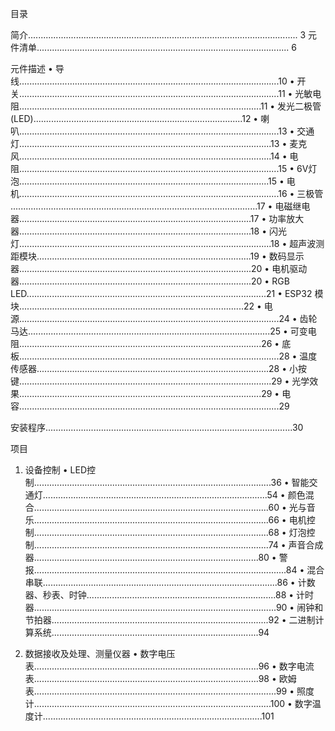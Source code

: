目录

简介........................................................................................................... 3
元件清单.................................................................................................... 6

元件描述
• 导线.......................................................................................................10
• 开关.......................................................................................................11
• 光敏电阻................................................................................................11
• 发光二极管(LED)...................................................................................12
• 喇叭.......................................................................................................13
• 交通灯....................................................................................................13
• 麦克风....................................................................................................14
• 电阻.......................................................................................................15
• 6V灯泡...................................................................................................15
• 电机.......................................................................................................16
• 三极管 ..................................................................................................17
• 电磁继电器............................................................................................17
• 功率放大器............................................................................................18
• 闪光灯....................................................................................................18
• 超声波测距模块.....................................................................................19
• 数码显示器............................................................................................20
• 电机驱动器............................................................................................20
• RGB LED...............................................................................................21
• ESP32 模块.........................................................................................22
• 电源.......................................................................................................24
• 齿轮马达................................................................................................25
• 可变电阻................................................................................................26
• 底板.......................................................................................................28
• 温度传感器............................................................................................28
• 小按键....................................................................................................29
• 光学效果................................................................................................29
• 电容.......................................................................................................29

安装程序..................................................................................................30

项目
1. 设备控制
• LED控制..............................................................................................36
• 智能交通灯.........................................................................................54
• 颜色混合.............................................................................................60
• 光与音乐.............................................................................................66
• 电机控制.............................................................................................68
• 灯泡控制.............................................................................................74
• 声音合成器.........................................................................................80
• 警报....................................................................................................84
• 混合串联.............................................................................................86
• 计数器、秒表、时钟...........................................................................88
• 计时器................................................................................................90
• 闹钟和节拍器......................................................................................92
• 二进制计算系统..................................................................................94

2. 数据接收及处理、测量仪器
• 数字电压表.........................................................................................96
• 数字电流表.........................................................................................98
• 欧姆表................................................................................................99
• 照度计..............................................................................................100
• 数字温度计.......................................................................................101